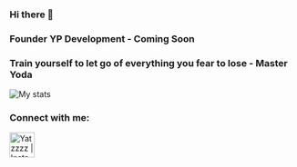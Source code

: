 ### Hi there 👋

### Founder YP Development - Coming Soon

### Train yourself to let go of everything you fear to lose - Master Yoda

![My stats](https://github-readme-stats.vercel.app/api?username=Yatzzzz&show_icons=true&theme=gradient) 

### Connect with me:

[<img align="left" alt="Yatzzzz | Instagram" width="44px" src="https://i.ibb.co/tz8skHM/icons8-instagram-48.png" />][instagram]

<br />

[instagram]: https://www.instagram.com/y.e.savas/

